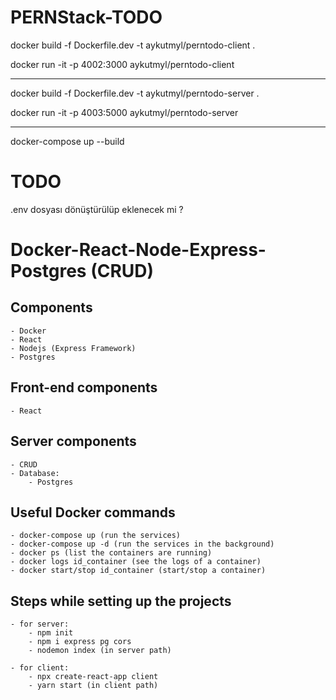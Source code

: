 # PERNStack-TODO
 
docker build -f Dockerfile.dev -t aykutmyl/perntodo-client .

docker run -it -p 4002:3000 aykutmyl/perntodo-client


--------------

docker build -f Dockerfile.dev -t aykutmyl/perntodo-server .

docker run -it -p 4003:5000 aykutmyl/perntodo-server

--------------

docker-compose up --build

# TODO

.env dosyası dönüştürülüp eklenecek mi ?


# Docker-React-Node-Express-Postgres (CRUD)

## Components ##
	- Docker
	- React
	- Nodejs (Express Framework)
	- Postgres

## Front-end components ##
    - React


## Server components ##
	- CRUD
	- Database:
		- Postgres

## Useful Docker commands ##
	- docker-compose up (run the services)
	- docker-compose up -d (run the services in the background)
	- docker ps (list the containers are running)
	- docker logs id_container (see the logs of a container)
	- docker start/stop id_container (start/stop a container)

## Steps while setting up the projects ## 
    - for server:
		- npm init
		- npm i express pg cors
		- nodemon index (in server path)

	- for client:
		- npx create-react-app client
		- yarn start (in client path)